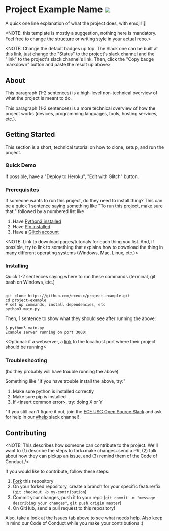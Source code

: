 # Project Example Name ![](https://img.shields.io/badge/slack-%23project--vending--machine-%234d394b.svg?style=flat&logo=slack&link=https%3A%2F%2Feceopensource.slack.com%2Fmessages%2FCF90BHRAM)

A quick one line explanation of what the project does, with emoji! :notebook_with_decorative_cover:

\<NOTE: this template is mostly a suggestion, nothing here is mandatory. Feel free to change the structure or writing style in your actual repo.\>

\<NOTE: Change the default badges up top. The Slack one can be built at [this link](https://beta.observablehq.com/d/cc3879233bd51cd0?subject=slack&status=%23project-vending-machine&style=flat&logo=slack&color=%234d394b&link=https%3A%2F%2Feceopensource.slack.com%2Fmessages%2FCF90BHRAM), just change the "Status" to the project's slack channel and the "link" to the project's slack channel's link. Then, click the "Copy badge markdown" button and paste the result up above\>

## About

This paragraph (1-2 sentences) is a high-level non-technical overview of what the project is meant to do.

This paragraph (1-2 sentences) is a more technical overview of how the project works (devices, programming languages, tools, hosting services, etc.).

## Getting Started

This section is a short, technical tutorial on how to clone, setup, and run the project.

### Quick Demo

If possible, have a "Deploy to Heroku", "Edit with Glitch" button.


### Prerequisites

If someone wants to run this project, do they need to install thing? This can be a quick 1 sentence saying something like "To run this project, make sure that:" followed by a numbered list like

1. Have [Python3 installed](https://www.python.org/downloads/)
2. Have [Pip installed](https://pip.pypa.io/en/stable/installing/)
3. Have a [Glitch account](https://www.glitch.com)

\<NOTE: Link to download pages/tutorials for each thing you list. And, if possible, try to link to something that explains how to download the thing in many different operating systems (Windows, Mac, Linux, etc.)\>

### Installing

Quick 1-2 sentences saying where to run these commands (terminal, git bash on Windows, etc.)

```shell

git clone https://github.com/eceusc/project-example.git
cd project-example
# set up commands, install dependencies, etc
python3 main.py
```

Then, 1 sentence to show what they should see after running the above:

```shell
$ python3 main.py
Example server running on port 3000!
```

\<Optional: if a webserver, a [link](http://localhost:3000) to the localhost port where their project should be running\>


### Troubleshooting
(bc they probably will have trouble running the above)

Something like "If you have trouble install the above, try:"

1. Make sure python is installed correctly
2. Make sure pip is installed
3. If \<insert common error\>, try: doing X or Y

"If you still can't figure it out, join the [ECE USC Open Source Slack](https://join.slack.com/t/eceopensource/shared_invite/enQtNTI3NjE5MzczMjY1LWQ2YTE3ZmEzODcyM2JlOTM2M2RkMDM5MzEwYTdlYTQ1MWM5MmFjNTQ5MTI5MTI1YjA1NTNhNTk2YjA1YTllMzU) and ask for help in our [#help](https://eceopensource.slack.com/messages/CDCH9HTFW) slack channel!

## Contributing

<NOTE: This describes how someone can contribute to the project. We'll want to (1) describe the steps to fork+make changes+send a PR, (2) talk about how they can pickup an issue, and (3) remind them of the Code of Conduct./>

If you would like to contribute, follow these steps:

1. [Fork](https://help.github.com/articles/fork-a-repo/) this repository
2. On your forked repository, create a branch for your specific feature/fix (`git checkout -b my-contribution`)
3. Commit your changes, push it to your repo (`git commit -m "message describing your changes"`, `git push origin master`)
4. On GitHub, send a pull request to this repository!

Also, take a look at the Issues tab above to see what needs help. Also keep in mind our Code of Conduct while you make your contributions :)
